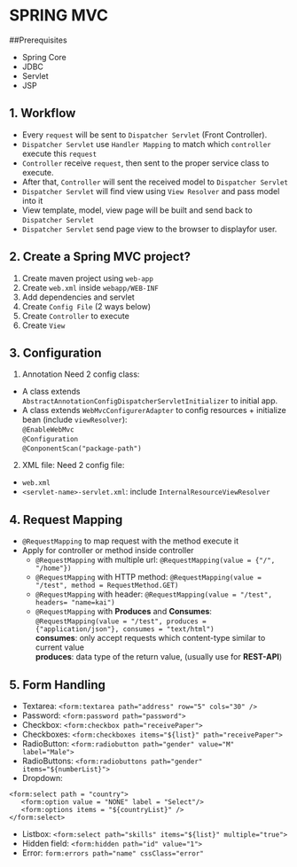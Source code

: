 # SPRING MVC

##Prerequisites
- Spring Core
- JDBC
- Servlet
- JSP

## 1. Workflow
- Every `request` will be sent to `Dispatcher Servlet` (Front Controller).
- `Dispatcher Servlet` use `Handler Mapping` to match which `controller` execute this `request`
- `Controller` receive `request`, then sent to the proper service class to execute.
- After that, `Controller` will sent the received model to `Dispatcher Servlet`
- `Dispatcher Servlet` will find view using `View Resolver` and pass model into it
- View template, model, view page will be built and send back to `Dispatcher Servlet`
- `Dispatcher Servlet` send page view to the browser to displayfor user.

## 2. Create a Spring MVC project?
1. Create maven project using `web-app`
2. Create `web.xml` inside `webapp/WEB-INF`
3. Add dependencies and servlet
4. Create `Config File` (2 ways below)
5. Create `Controller` to execute
6. Create `View`

## 3.  Configuration
1. Annotation
Need 2 config class:
- A class extends `AbstractAnnotationConfigDispatcherServletInitializer` to initial app.
- A class extends `WebMvcConfigurerAdapter` to config resources + initialize bean (include `viewResolver`):
<br/>`@EnableWebMvc`
<br/>`@Configuration`
<br/>`@ConponentScan("package-path")`

2. XML file: 
Need 2 config file:
- `web.xml`
- `<servlet-name>-servlet.xml`: include `InternalResourceViewResolver`

## 4. Request Mapping
- `@RequestMapping` to map request with the method execute it
- Apply for controller or method inside controller
	+ `@RequestMapping` with multiple url: `@RequestMapping(value = {"/", "/home"})`
	+ `@RequestMapping` with HTTP method: `@RequestMapping(value = "/test", method = RequestMethod.GET)`
	+ `@RequestMapping` with header: `@RequestMapping(value = "/test", headers= "name=kai")`
	+ `@RequestMapping` with **Produces** and **Consumes**: `@RequestMapping(value = "/test", produces = {"application/json"}, consumes = "text/html")`
	<br/> **consumes**: only accept requests which content-type similar to current value
	<br/> **produces**: data type of the return value, (usually use for **REST-API**)

## 5. Form Handling
- Textarea:
`<form:textarea path="address" row="5" cols="30" />`
- Password:
`<form:password path="password">`
- Checkbox:
`<form:checkbox path="receivePaper">`
- Checkboxes:
`<form:checkboxes items="${list}" path="receivePaper">`
- RadioButton:
`<form:radiobutton path="gender" value="M" label="Male">`
- RadioButtons:
`<form:radiobuttons path="gender" items="${numberList}">`
- Dropdown:
```
<form:select path = "country">
   <form:option value = "NONE" label = "Select"/>
   <form:options items = "${countryList}" />
</form:select>
```
- Listbox:
`<form:select path="skills" items="${list}" multiple="true">`
- Hidden field:
`<form:hidden path="id" value="1">`
- Error:
`form:errors path="name" cssClass="error"`